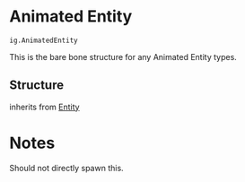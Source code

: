 # Animated Entity
`ig.AnimatedEntity`

This is the bare bone structure for any Animated Entity types.

## Structure
inherits from [Entity](/entities/base/entity.md)

# Notes
Should not directly spawn this.